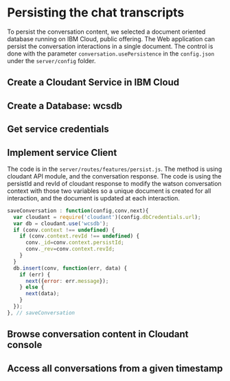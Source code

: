 # Persisting the chat transcripts
To persist the conversation content, we selected a document oriented database running on IBM Cloud, public offering. The Web application can persist the conversation interactions in a single document. The control is done with the parameter `conversation.usePersistence` in the `config.json` under the `server/config` folder.

## Create a Cloudant Service in IBM Cloud  

## Create a Database: wcsdb

## Get service credentials

## Implement service Client
The code is in the `server/routes/features/persist.js`. The method is using cloudant API module, and the conversation response. The code is using the persistId and revId of cloudant response to modify the watson conversation context with those two variables so a unique document is created for all interaction, and the document is updated at each interaction.
```javascript
saveConversation : function(config,conv,next){
  var cloudant = require('cloudant')(config.dbCredentials.url);
  var db = cloudant.use('wcsdb');
  if (conv.context !== undefined) {
    if (conv.context.revId !== undefined) {
      conv._id=conv.context.persistId;
      conv._rev=conv.context.revId;
    }
  }
  db.insert(conv, function(err, data) {
    if (err) {
      next({error: err.message});
    } else {
      next(data);
    }
  });
}, // saveConversation
```

## Browse conversation content in Cloudant console

## Access all conversations from a given timestamp
